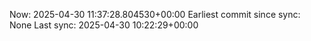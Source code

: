 Now: 2025-04-30 11:37:28.804530+00:00 Earliest commit since sync: None Last sync: 2025-04-30 10:22:29+00:00
